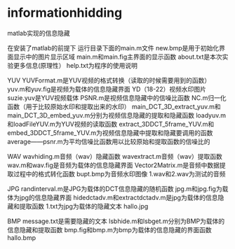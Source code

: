 # informationhidding
matlab实现的信息隐藏

在安装了matlab的前提下  运行目录下面的main.m文件
new.bmp是用于初始化界面显示中的图片显示区域
main.m和main.fig主界面的显示函数
about.txt是本次实验更多信息(原理性）
help.txt为程序的使用说明


YUV
YUVFormat.m是YUV视频的格式转换（读取的时候需要用到的函数）
yuv.m和yuv.fig是视频为载体的信息隐藏界面
YD（18-22）视频水印图片
suzie.yuv是YUV视频载体
PSNR.m是视频信息隐藏中的信噪比函数
NC.m归一化函数（用于比较原始水印和提取出来的水印）
main_DCT_3D_extract_yuv.m和main_DCT_3D_embed_yuv.m分别为视频信息隐藏的提取和隐藏函数
loadyuv.m和loadFileYUV.m为YUV视频的读取函数
extract_3DDCT_5frame_YUV.m和embed_3DDCT_5frame_YUV.m为视频信息隐藏中提取和隐藏要调用的函数
average——psnr.m为平均信噪比函数用以比较原始和提取函数的信噪比的

WAV
wavhiding.m音频（wav）隐藏函数
wavextract.m音频（wav）提取函数
wav.m和wav.fig是音频为载体的信息隐藏界面
Vector2Matrix.m是音频中数据提取过程中的格式转化函数
bupt.bmp为音频水印图像
1.wav和2.wav为测试的音频


JPG
randinterval.m是JPG为载体的DCT信息隐藏的随机函数
jpg.m和jpg.fig为载体为jpg的信息隐藏界面
hidedctadv.m和extractdctadv.m是jpg为载体的信息隐藏和提取函数
1.txt为jpg为载体的隐藏文本
hallo.jpg

BMP
message.txt是需要隐藏的文本
lsbhide.m和lsbget.m分别为BMP为载体的信息隐藏和提取函数
bmp.fig和bmp.m为bmp为载体的信息隐藏的界面函数
hallo.bmp
